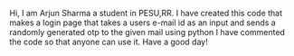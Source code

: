 
Hi, I am Arjun Sharma a student in PESU,RR.
I have created this code that makes a login page that takes a users e-mail id as an input and sends a randomly generated otp to the given mail using python
I have commented the code so that anyone can use it.
Have a good day!
